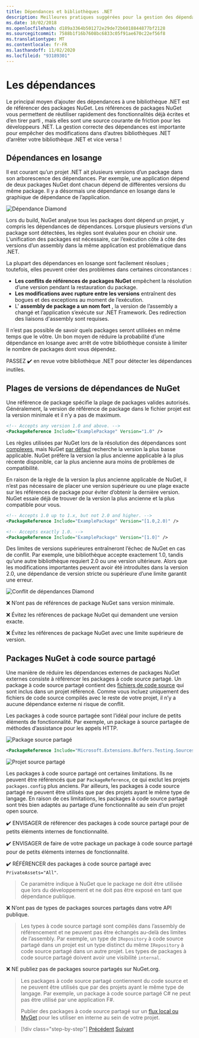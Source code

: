 ```yaml
---
title: Dépendances et bibliothèques .NET
description: Meilleures pratiques suggérées pour la gestion des dépendances NuGet dans les bibliothèques .NET.
ms.date: 10/02/2018
ms.openlocfilehash: d189a3364b501272e29de72b6018844877bf2128
ms.sourcegitcommit: 7588b1f16b7608bc6833c05f91ae670c22ef56f8
ms.translationtype: MT
ms.contentlocale: fr-FR
ms.lasthandoff: 11/02/2020
ms.locfileid: "93189301"
---
```

# <a name="dependencies"></a>Les dépendances

Le principal moyen d’ajouter des dépendances à une bibliothèque .NET est de référencer des packages NuGet. Les références de packages NuGet vous permettent de réutiliser rapidement des fonctionnalités déjà écrites et d’en tirer parti , mais elles sont une source courante de friction pour les développeurs .NET. La gestion correcte des dépendances est importante pour empêcher des modifications dans d’autres bibliothèques .NET d’arrêter votre bibliothèque .NET et vice versa !

## <a name="diamond-dependencies"></a>Dépendances en losange

Il est courant qu’un projet .NET ait plusieurs versions d’un package dans son arborescence des dépendances. Par exemple, une application dépend de deux packages NuGet dont chacun dépend de différentes versions du même package. Il y a désormais une dépendance en losange dans le graphique de dépendance de l’application.

![Dépendance Diamond](./media/dependencies/diamond-dependency.png "Dépendance Diamond")

Lors du build, NuGet analyse tous les packages dont dépend un projet, y compris les dépendances de dépendances. Lorsque plusieurs versions d’un package sont détectées, les règles sont évaluées pour en choisir une. L’unification des packages est nécessaire, car l’exécution côte à côte des versions d’un assembly dans la même application est problématique dans .NET.

La plupart des dépendances en losange sont facilement résolues ; toutefois, elles peuvent créer des problèmes dans certaines circonstances :

- **Les conflits de références de packages NuGet** empêchent la résolution d’une version pendant la restauration du package.
- **Les modifications avec rupture entre les versions** entraînent des bogues et des exceptions au moment de l’exécution.
- L' **assembly de package a un nom fort** , la version de l’assembly a changé et l’application s’exécute sur .NET Framework. Des redirection des liaisons d'assembly sont requises.

Il n’est pas possible de savoir quels packages seront utilisées en même temps que le vôtre. Un bon moyen de réduire la probabilité d’une dépendance en losange avec arrêt de votre bibliothèque consiste à limiter le nombre de packages dont vous dépendez.

PASSEZ ✔️ en revue votre bibliothèque .NET pour détecter les dépendances inutiles.

## <a name="nuget-dependency-version-ranges"></a>Plages de versions de dépendances de NuGet

Une référence de package spécifie la plage de packages valides autorisés. Généralement, la version de référence de package dans le fichier projet est la version minimale et il n’y a pas de maximum.

```xml
<!-- Accepts any version 1.0 and above. -->
<PackageReference Include="ExamplePackage" Version="1.0" />
```

Les règles utilisées par NuGet lors de la résolution des dépendances sont [complexes](/nuget/consume-packages/dependency-resolution), mais NuGet [par défaut](/nuget/consume-packages/install-use-packages-visual-studio#install-and-update-options) recherche la version la plus basse applicable. NuGet préfère la version la plus ancienne applicable à la plus récente disponible, car la plus ancienne aura moins de problèmes de compatibilité.

En raison de la règle de la version la plus ancienne applicable de NuGet, il n’est pas nécessaire de placer une version supérieure ou une plage exacte sur les références de package pour éviter d’obtenir la dernière version. NuGet essaie déjà de trouver de la version la plus ancienne et la plus compatible pour vous.

```xml
<!-- Accepts 1.0 up to 1.x, but not 2.0 and higher. -->
<PackageReference Include="ExamplePackage" Version="[1.0,2.0)" />

<!-- Accepts exactly 1.0. -->
<PackageReference Include="ExamplePackage" Version="[1.0]" />
```

Des limites de versions supérieures entraîneront l’échec de NuGet en cas de conflit. Par exemple, une bibliothèque accepte exactement 1.0, tandis qu’une autre bibliothèque requiert 2.0 ou une version ultérieure. Alors que les modifications importantes peuvent avoir été introduites dans la version 2.0, une dépendance de version stricte ou supérieure d’une limite garantit une erreur.

![Conflit de dépendances Diamond](./media/dependencies/diamond-dependency-conflict.png "Conflit de dépendances Diamond")

❌ N’ont pas de références de package NuGet sans version minimale.

❌ Évitez les références de package NuGet qui demandent une version exacte.

❌ Évitez les références de package NuGet avec une limite supérieure de version.

## <a name="nuget-shared-source-packages"></a>Packages NuGet à code source partagé

Une manière de réduire les dépendances externes de packages NuGet externes consiste à référencer les packages à code source partagé. Un package à code source partagé contient des [fichiers de code source](/nuget/reference/nuspec#including-content-files) qui sont inclus dans un projet référencé. Comme vous incluez uniquement des fichiers de code source compilés avec le reste de votre projet, il n’y a aucune dépendance externe ni risque de conflit.

Les packages à code source partagée sont l’idéal pour inclure de petits éléments de fonctionnalité. Par exemple, un package à source partagée de méthodes d’assistance pour les appels HTTP.

![Package source partagé](./media/dependencies/shared-source-package.png "Package source partagé")

```xml
<PackageReference Include="Microsoft.Extensions.Buffers.Testing.Sources" PrivateAssets="All" Version="1.0" />
```

![Projet source partagé](./media/dependencies/shared-source-project.png "Projet source partagé")

Les packages à code source partagé ont certaines limitations. Ils ne peuvent être référencés que par `PackageReference`, ce qui exclut les projets `packages.config` plus anciens. Par ailleurs, les packages à code source partagé ne peuvent être utilisés que par des projets ayant le même type de langage. En raison de ces limitations, les packages à code source partagé sont très bien adaptés au partage d’une fonctionnalité au sein d’un projet open source.

✔️ ENVISAGER de référencer des packages à code source partagé pour de petits éléments internes de fonctionnalité.

✔️ ENVISAGER de faire de votre package un package à code source partagé pour de petits éléments internes de fonctionnalité.

✔️ RÉFÉRENCER des packages à code source partagé avec `PrivateAssets="All"`.

> Ce paramètre indique à NuGet que le package ne doit être utilisée que lors du développement et ne doit pas être exposé en tant que dépendance publique.

❌ N’ont pas de types de packages sources partagés dans votre API publique.

> Les types à code source partagé sont compilés dans l’assembly de référencement et ne peuvent pas être échangés au-delà des limites de l’assembly. Par exemple, un type de `IRepository` à code source partagé dans un projet est un type distinct du même `IRepository` à code source partagé dans un autre projet. Les types de packages à code source partagé doivent avoir une visibilité `internal`.

❌ NE publiez pas de packages source partagés sur NuGet.org.

> Les packages à code source partagé contiennent du code source et ne peuvent être utilisés que par des projets ayant le même type de langage. Par exemple, un package à code source partagé C# ne peut pas être utilisé par une application F#.
>
> Publier des packages à code source partagé sur un [flux local ou MyGet](./publish-nuget-package.md) pour les utiliser en interne au sein de votre projet.

>[!div class="step-by-step"]
>[Précédent](nuget.md) 
> [Suivant](sourcelink.md)

